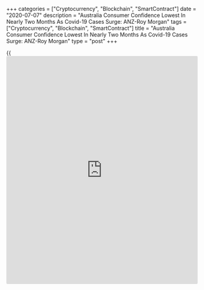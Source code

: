 +++
categories = ["Cryptocurrency", "Blockchain", "SmartContract"]
date = "2020-07-07"
description = "Australia Consumer Confidence Lowest In Nearly Two Months As Covid-19 Cases Surge: ANZ-Roy Morgan"
tags = ["Cryptocurrency", "Blockchain", "SmartContract"]
title = "Australia Consumer Confidence Lowest In Nearly Two Months As Covid-19 Cases Surge: ANZ-Roy Morgan"
type = "post"
+++

{{<iframe id="large-banner" src="https://www.bounty.group/#slide=26.0" width="100%" height="600" scrolling="no" style="border: 0px solid rgb(216, 221, 230); border-radius: 3px;">}}

Australia's consumer confidence eased to its lowest level in nearly two
months in the July 4-5 weekend after a surge in [coronavirus][1] cases
in Melbourne, results of a weekly survey by Roy Morgan showed on
Tuesday.

The ANZ-Roy Morgan Consumer Confidence Index dropped 0.9 points or 1
percent to 92.1 in the latest weekend. In the previous week, the index
fell 4.6 percent.

The reading is now at its lowest level since the May 9-10 weekend, when
it was at 90.3. The score is also below the 2020 weekly average of 95.

In the same period last year, the reading was 117.6.

"This was not surprising, with new COVID-19 case numbers continuing to
escalate in Melbourne," ANZ senior economist Catherine Birch said.

Melbourne reported around 500 Covid-19 cases in over a week. The city
has now been placed in a lockdown.

"While the return to lockdown has so far been localized to 12 postcodes,
the confidence effect is more pervasive," Birch said.

"The uncertainty also appears to be discouraging households from
committing to large purchases, with 'time to buy a major household item'
falling heavily for a second week."

The latest deterioration was led by weakening confidence about the
Australian economic outlook and a decline in the willingness-to-buy
perceptions, mainly regarding household items.

Households' assessment of current and future financial situation
improved slightly and their inflation expectations were stable.

For comments and feedback [contact](https://www.playgroundfx.com/contact/): editorial@rtt[news](https://www.letsplayfx.com/blog/forex-news-website/).com

[Economic News][2]

 **What parts of the world are seeing the best (and worst) economic
performances lately? Click[here][3] to check out our [Econ Scorecard][3]
and find out! See up-to-the-moment [ranking](https://www.playgroundfx.com/blog/crypto-exchange-ranking/)s for the best and worst
performers in [GDP][3], [unemployment rate][4], [inflation][5] and much
more.**

   1. www.rtt[news](https://www.letsplayfx.com/blog/forex-news-website/).com/list/coronavirus.aspx
   2. www.rtt[news](https://www.letsplayfx.com/blog/forex-news-website/).com/Content/EconomicNews.aspx
   3. www.rtt[news](https://www.letsplayfx.com/blog/forex-news-website/).com/economic-scorecard/world-rank/GDP/highest-performance.aspx
   4. www.rtt[news](https://www.letsplayfx.com/blog/forex-news-website/).com/economic-scorecard/world-rank/unemployment-rate/lowest-performance.aspx
   5. www.rtt[news](https://www.letsplayfx.com/blog/forex-news-website/).com/economic-scorecard/world-rank/CPI/highest-performance.aspx